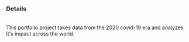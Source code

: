<h3>Details</h3><br>
This portfolio project takes data from the 2020 covid-19 era and analyzes it's impact across the world. 
